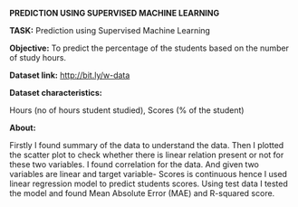 **PREDICTION USING SUPERVISED MACHINE LEARNING**


**TASK:** Prediction using Supervised Machine Learning

**Objective:** To predict the percentage of the students based on the number of study hours.

**Dataset link:** http://bit.ly/w-data

**Dataset characteristics:**

Hours (no of hours student studied), Scores (% of the student)

**About:**

Firstly I found summary of the data to understand the data. Then I plotted the scatter plot to check whether there is linear relation present or not for these two variables. I found correlation for the data. And given two variables are linear and target variable- Scores is continuous hence I used linear regression model to predict students scores. Using test data I tested the model and found Mean Absolute Error (MAE) and R-squared score.
